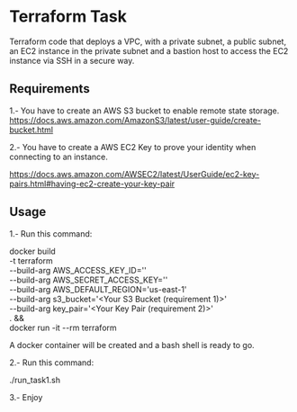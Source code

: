 # Terraform Task

Terraform code that deploys a VPC, with a private subnet, a public subnet, an EC2 instance in the private subnet and a bastion host to access the EC2 instance via SSH in a secure way.

## Requirements

1.- You have to create an AWS S3 bucket to enable remote state storage.
https://docs.aws.amazon.com/AmazonS3/latest/user-guide/create-bucket.html

2.- You have to create a AWS EC2 Key to prove your identity when connecting to an instance.

https://docs.aws.amazon.com/AWSEC2/latest/UserGuide/ec2-key-pairs.html#having-ec2-create-your-key-pair

## Usage

1.- Run this command:

docker build \
-t terraform \
--build-arg AWS_ACCESS_KEY_ID='<Your access key id>' \
--build-arg AWS_SECRET_ACCESS_KEY='<Your secret acces key>' \
--build-arg AWS_DEFAULT_REGION='us-east-1' \
--build-arg s3_bucket='<Your S3 Bucket (requirement 1)>' \
--build-arg key_pair='<Your Key Pair (requirement 2)>' \
 . && \
docker run -it --rm terraform

A docker container will be created and a bash shell is ready to go.

2.- Run this command:

./run_task1.sh

3.- Enjoy
